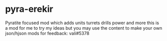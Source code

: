 # pyra-erekir
Pyratite focused mod which adds units turrets drills power and more
this is a mod for me to try my ideas but you may use the content to make your own json/hjson mods
for feedback: vali#5378
